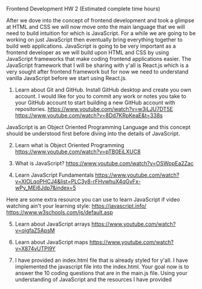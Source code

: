 Frontend Development HW 2
(Estimated complete time  hours)

After we dove into the concept of frontend development and took a glimpse at HTML and CSS we will now move onto the main language that we will need to build intuition for which is JavaScript.
For a while we are going to be working on just JavaScript then eventually bring everything together to build web applications. 
JavaScript is going to be very important as a frontend developer as we will build upon HTML and CSS by using JavaScript frameworks that make coding frontend applications easier. 
The JavaScript framework that I will be sharing with y'all is React.js which is a very sought after frontend framework but for now we need to understand vanilla JavaScript before we start using React.js. 

1. Learn about Git and GitHub. Install GitHub desktop and create you own account. I would like for you to commit any work or notes you take to your GitHub account to start building a new GitHub account with repositories. 
https://www.youtube.com/watch?v=w3jLJU7DT5E
https://www.youtube.com/watch?v=8Dd7KRpKeaE&t=338s

JavaScript is an Object Oriented Programming Language and this concept should be understood first before diving into the details of JavaScript.

2. Learn what is Object Oriented Programming
https://www.youtube.com/watch?v=pTB0EiLXUC8

3. What is JavaScript?
https://www.youtube.com/watch?v=OSWppEa2Zac

4. Learn JavaScript Fundamentals
https://www.youtube.com/watch?v=XIOLqoPHCJ4&list=PLC3y8-rFHvwhuX4qGvFx-wPy_MEi6Jdp7&index=5

Here are some extra resource you can use to learn JavaScript if video watching ain't your learning style:
https://javascript.info/
https://www.w3schools.com/js/default.asp

5. Learn about JavaScript arrays
https://www.youtube.com/watch?v=oigfaZ5ApsM

6. Learn about JavaScript maps
https://www.youtube.com/watch?v=X874vUTPl9Y

7. I have provided an index.html file that is already styled for y'all. I have implemented the javascript file into the index.html. 
Your goal now is to answer the 10 coding questions that are in the main.js file. Using your understanding of JavaScript and the resources I have provided 
